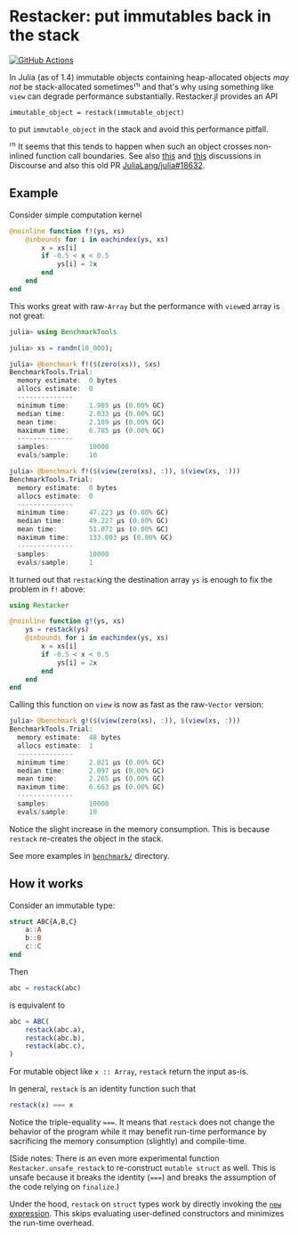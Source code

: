 # Restacker: put immutables back in the stack

[![GitHub Actions](https://github.com/tkf/ThreadsX.jl/workflows/Run%20tests/badge.svg)](https://github.com/tkf/ThreadsX.jl/actions?query=workflow%3A%22Run+tests%22)

In Julia (as of 1.4) immutable objects containing heap-allocated
objects _may not_ be stack-allocated sometimes⁽¹⁾ and that's why using
something like `view` can degrade performance substantially.
Restacker.jl provides an API

    immutable_object = restack(immutable_object)

to put `immutable_object` in the stack and avoid this performance
pitfall.

⁽¹⁾ It seems that this tends to happen when such an object crosses
non-inlined function call boundaries. See also
[this](https://discourse.julialang.org/t/stack-allocation-for-structs-with-heap-references/2293)
and
[this](https://discourse.julialang.org/t/immutables-with-reference-fields-why-boxed/7706)
discussions in Discourse and also this old PR
[JuliaLang/julia#18632](https://github.com/JuliaLang/julia/pull/18632).

## Example

Consider simple computation kernel

```julia
@noinline function f!(ys, xs)
    @inbounds for i in eachindex(ys, xs)
        x = xs[i]
        if -0.5 < x < 0.5
            ys[i] = 2x
        end
    end
end
```

This works great with raw-`Array` but the performance with `view`ed
array is not great:

```julia
julia> using BenchmarkTools

julia> xs = randn(10_000);

julia> @benchmark f!($(zero(xs)), $xs)
BenchmarkTools.Trial:
  memory estimate:  0 bytes
  allocs estimate:  0
  --------------
  minimum time:     1.989 μs (0.00% GC)
  median time:      2.033 μs (0.00% GC)
  mean time:        2.189 μs (0.00% GC)
  maximum time:     6.785 μs (0.00% GC)
  --------------
  samples:          10000
  evals/sample:     10

julia> @benchmark f!($(view(zero(xs), :)), $(view(xs, :)))
BenchmarkTools.Trial:
  memory estimate:  0 bytes
  allocs estimate:  0
  --------------
  minimum time:     47.223 μs (0.00% GC)
  median time:      49.227 μs (0.00% GC)
  mean time:        51.072 μs (0.00% GC)
  maximum time:     133.803 μs (0.00% GC)
  --------------
  samples:          10000
  evals/sample:     1
```

It turned out that `restack`ing the destination array `ys` is enough
to fix the problem in `f!` above:

```julia
using Restacker

@noinline function g!(ys, xs)
    ys = restack(ys)
    @inbounds for i in eachindex(ys, xs)
        x = xs[i]
        if -0.5 < x < 0.5
            ys[i] = 2x
        end
    end
end
```

Calling this function on `view` is now as fast as the raw-`Vector`
version:

```julia
julia> @benchmark g!($(view(zero(xs), :)), $(view(xs, :)))
BenchmarkTools.Trial:
  memory estimate:  48 bytes
  allocs estimate:  1
  --------------
  minimum time:     2.021 μs (0.00% GC)
  median time:      2.097 μs (0.00% GC)
  mean time:        2.265 μs (0.00% GC)
  maximum time:     6.663 μs (0.00% GC)
  --------------
  samples:          10000
  evals/sample:     10
```

Notice the slight increase in the memory consumption.  This is because
`restack` re-creates the object in the stack.

See more examples in
[`benchmark/`](https://github.com/tkf/Restacker.jl/tree/master/benchmark)
directory.

## How it works

Consider an immutable type:

```julia
struct ABC{A,B,C}
    a::A
    b::B
    c::C
end
```

Then

```julia
abc = restack(abc)
```

is equivalent to

```julia
abc = ABC(
    restack(abc.a),
    restack(abc.b),
    restack(abc.c),
)
```

For mutable object like `x :: Array`, `restack` return the input as-is.

In general, `restack` is an identity function such that

```julia
restack(x) === x
```

Notice the triple-equality `===`.  It means that `restack` does not
change the behavior of the program while it may benefit run-time
performance by sacrificing the memory consumption (slightly) and
compile-time.

(Side notes: There is an even more experimental function
`Restacker.unsafe_restack` to re-construct `mutable struct` as well.
This is unsafe because it breaks the identity (`===`) and breaks the
assumption of the code relying on `finalize`.)

Under the hood, `restack` on `struct` types work by directly invoking
the
[`new` expression](https://docs.julialang.org/en/latest/devdocs/ast/#Expr-types-1).
This skips evaluating user-defined constructors and minimizes the
run-time overhead.
